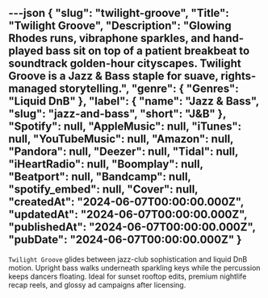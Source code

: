 ---json
{
  "slug": "twilight-groove",
  "Title": "Twilight Groove",
  "Description": "Glowing Rhodes runs, vibraphone sparkles, and hand-played bass sit on top of a patient breakbeat to soundtrack golden-hour cityscapes. Twilight Groove is a Jazz & Bass staple for suave, rights-managed storytelling.",
  "genre": {
    "Genres": "Liquid DnB"
  },
  "label": {
    "name": "Jazz & Bass",
    "slug": "jazz-and-bass",
    "short": "J&B"
  },
  "Spotify": null,
  "AppleMusic": null,
  "iTunes": null,
  "YouTubeMusic": null,
  "Amazon": null,
  "Pandora": null,
  "Deezer": null,
  "Tidal": null,
  "iHeartRadio": null,
  "Boomplay": null,
  "Beatport": null,
  "Bandcamp": null,
  "spotify_embed": null,
  "Cover": null,
  "createdAt": "2024-06-07T00:00:00.000Z",
  "updatedAt": "2024-06-07T00:00:00.000Z",
  "publishedAt": "2024-06-07T00:00:00.000Z",
  "pubDate": "2024-06-07T00:00:00.000Z"
}
---

`Twilight Groove` glides between jazz-club sophistication and liquid DnB motion. Upright bass walks underneath sparkling keys while the percussion keeps dancers floating. Ideal for sunset rooftop edits, premium nightlife recap reels, and glossy ad campaigns after licensing.
